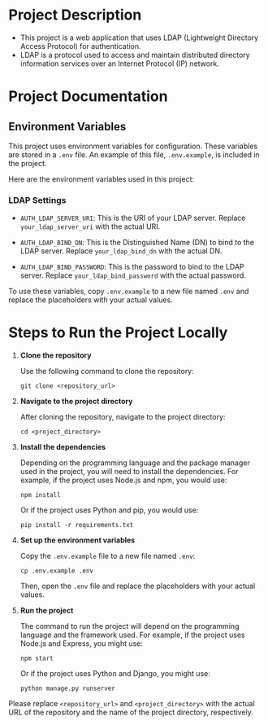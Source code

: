 # Project Description

- This project is a web application that uses LDAP (Lightweight Directory Access Protocol) for authentication. 
- LDAP is a protocol used to access and maintain distributed directory information services over an Internet Protocol (IP) network.

# Project Documentation

## Environment Variables

This project uses environment variables for configuration. These variables are stored in a `.env` file. An example of this file, `.env.example`, is included in the project. 

Here are the environment variables used in this project:

### LDAP Settings

- `AUTH_LDAP_SERVER_URI`: This is the URI of your LDAP server. Replace `your_ldap_server_uri` with the actual URI.

- `AUTH_LDAP_BIND_DN`: This is the Distinguished Name (DN) to bind to the LDAP server. Replace `your_ldap_bind_dn` with the actual DN.

- `AUTH_LDAP_BIND_PASSWORD`: This is the password to bind to the LDAP server. Replace `your_ldap_bind_password` with the actual password.

To use these variables, copy `.env.example` to a new file named `.env` and replace the placeholders with your actual values.

# Steps to Run the Project Locally

1. **Clone the repository**

   Use the following command to clone the repository:

   ```shellscript
   git clone <repository_url>
   ```

2. **Navigate to the project directory**

   After cloning the repository, navigate to the project directory:

   ```shellscript
   cd <project_directory>
   ```

3. **Install the dependencies**

   Depending on the programming language and the package manager used in the project, you will need to install the dependencies. For example, if the project uses Node.js and npm, you would use:

   ```shellscript
   npm install
   ```

   Or if the project uses Python and pip, you would use:

   ```shellscript
   pip install -r requirements.txt
   ```

4. **Set up the environment variables**

   Copy the `.env.example` file to a new file named `.env`:

   ```shellscript
   cp .env.example .env
   ```

   Then, open the `.env` file and replace the placeholders with your actual values.

5. **Run the project**

   The command to run the project will depend on the programming language and the framework used. For example, if the project uses Node.js and Express, you might use:

   ```shellscript
   npm start
   ```

   Or if the project uses Python and Django, you might use:

   ```shellscript
   python manage.py runserver
   ```

Please replace `<repository_url>` and `<project_directory>` with the actual URL of the repository and the name of the project directory, respectively.
